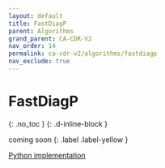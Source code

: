 ```yaml
---
layout: default
title: FastDiagP
parent: Algorithms
grand_parent: CA-CDR-V2
nav_order: 14
permalink: ca-cdr-v2/algorithms/fastdiagp
nav_exclude: true
---
```


# FastDiagP
{: .no_toc }
{: .d-inline-block }

coming soon
{: .label .label-yellow }

[Python implementation]

<!-- Links -->
[Python implementation]: https://github.com/manleviet/PyFastDiagP-ver2